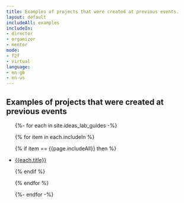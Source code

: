 ```yaml
---
title: Examples of projects that were created at previous events.
layout: default
includeAll: examples
includeIn:
- director
- organizer
- mentor
mode:
- f2f
- virtual
language:
- en-gb
- en-us
---
```


## Examples of projects that were created at previous events

<ul>
{%- for each in site.ideas_lab_guides -%}

{% for item in each.includeIn %}

{% if item == {{page.includeAll}} then %}

<li><a href="{{each.url}}">{{each.title}}</a></li>

{% endif %}

{% endfor %}

{%- endfor -%}
</ul>